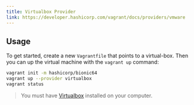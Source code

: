 ```yaml
---
title: Virtualbox Provider
link: https://developer.hashicorp.com/vagrant/docs/providers/vmware
---
```


## Usage

To get started, create a new `Vagrantfile` that points to a virtual-box. Then you can up the virtual machine with the `vagrant up` command:

```bash
vagrant init -m hashicorp/bionic64
vagrant up --provider virtualbox
vagrant status
```

> You must have [Virtualbox](https://www.virtualbox.org/wiki/Downloads) installed on your computer.
